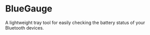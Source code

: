 # BlueGauge
A lightweight tray tool for easily checking the battery status of your Bluetooth devices.
